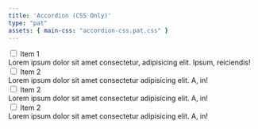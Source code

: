 ```yaml
---
title: 'Accordion (CSS Only)'
type: "pat"
assets: { main-css: "accordion-css.pat.css" }
---
```


<div class="pat-accordion-css__base">
  <div class="pat-accordion-css__item">
    <input class="pat-accordion-css__inputToggle" type="checkbox" id="chck1" />
    <label class="pat-accordion-css__itemLabel" for="chck1">Item 1</label>
    <div class="pat-accordion-css__content">
      Lorem ipsum dolor sit amet consectetur, adipisicing elit. Ipsum, reiciendis!
    </div>
  </div>
  <div class="pat-accordion-css__item">
    <input class="pat-accordion-css__inputToggle" type="checkbox" id="chck2" />
    <label class="pat-accordion-css__itemLabel" for="chck2">Item 2</label>
    <div class="pat-accordion-css__content">Lorem ipsum dolor sit amet consectetur adipisicing elit. A, in!</div>
  </div>
  <div class="pat-accordion-css__item">
    <input class="pat-accordion-css__inputToggle" type="checkbox" id="chck3" />
    <label class="pat-accordion-css__itemLabel" for="chck3">Item 2</label>
    <div class="pat-accordion-css__content">Lorem ipsum dolor sit amet consectetur adipisicing elit. A, in!</div>
  </div>
  <div class="pat-accordion-css__item">
    <input class="pat-accordion-css__inputToggle" type="checkbox" id="chck4" />
    <label class="pat-accordion-css__itemLabel" for="chck4">Item 2</label>
    <div class="pat-accordion-css__content">Lorem ipsum dolor sit amet consectetur adipisicing elit. A, in!</div>
  </div>
</div>